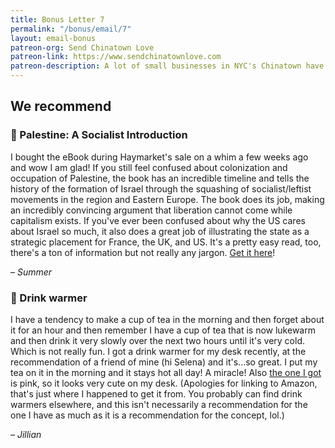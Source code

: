 ```yaml
---
title: Bonus Letter 7
permalink: "/bonus/email/7"
layout: email-bonus
patreon-org: Send Chinatown Love
patreon-link: https://www.sendchinatownlove.com
patreon-description: A lot of small businesses in NYC's Chinatown have been struggling in the past year because of the pandemic. Send Chinatown Love is helping those businesses stay afloat and gifting meals to people in need.
---
```


## We recommend

### 📖 Palestine: A Socialist Introduction

I bought the eBook during Haymarket's sale on a whim a few weeks ago and wow I am glad! If you still feel confused about colonization and occupation of Palestine, the book has an incredible timeline and tells the history of the formation of Israel through the squashing of socialist/leftist movements in the region and Eastern Europe. The book does its job, making an incredibly convincing argument that liberation cannot come while capitalism exists. If you've ever been confused about why the US cares about Israel so much, it also does a great job of illustrating the state as a strategic placement for France, the UK, and US. It's a pretty easy read, too, there's a ton of information but not really any jargon. [Get it here](https://www.haymarketbooks.org/books/1558-palestine-a-socialist-introduction)!

– *Summer*

### 🔗 Drink warmer

I have a tendency to make a cup of tea in the morning and then forget about it for an hour and then remember I have a cup of tea that is now lukewarm and then drink it very slowly over the next two hours until it's very cold. Which is not really fun. I got a drink warmer for my desk recently, at the recommendation of a friend of mine (hi Selena) and it's...so great. I put my tea on it in the morning and it stays hot all day! A miracle! Also [the one I got](https://www.amazon.com/Coffee-Warmer-BESTINNKITS-Gravity-induction-Heating/dp/B0831Q641W/ref=sr_1_34?dchild=1&keywords=pink+drink+warmer&qid=1610038233&sr=8-34) is pink, so it looks very cute on my desk. (Apologies for linking to Amazon, that's just where I happened to get it from. You probably can find drink warmers elsewhere, and this isn't necessarily a recommendation for the one I have as much as it is a recommendation for the concept, lol.)

– *Jillian*
